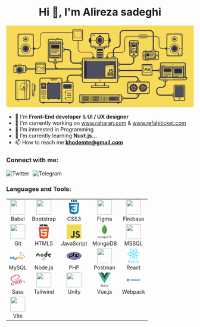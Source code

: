 <h1 align="center">Hi 👋, I'm Alireza sadeghi</h1>


![Gif](./javascript.gif)
- 🦾 I'm **Front-End developer** & **UI / UX designer**
- 🚩 I'm currently working on www.raharan.com & www.refahiticket.com
- 👀 I’m interested in Programming
- 🌱 I’m currently learning **Nuxt.js...**
- 📫 How to reach me **khodemte@gmail.com**

<h3 align="left">Connect with me:</h3>
<p align="left">


<span style="display: inline-flex; align-items: center; gap: 10px;">
  <a href="https://twitter.com/_alirezainfo" target="_blank" rel="noopener noreferrer" style="text-decoration: none !important;">
    <img src="https://raw.githubusercontent.com/rahuldkjain/github-profile-readme-generator/master/src/images/icons/Social/twitter.svg" alt="Twitter" height="30" width="40" style="vertical-align: middle;" />
  </a>
  <a href="https://t.me/alirezabio" target="_blank" rel="noopener noreferrer" style="text-decoration: none !important;">
    <img src="https://upload.wikimedia.org/wikipedia/commons/8/82/Telegram_logo.svg" alt="Telegram" height="30" width="30" style="vertical-align: middle;" />
  </a>
</span>

<h3 align="left">Languages and Tools:</h3>

<table width="100vw">
  <tr>
    <td align="center">
      <a href="https://babeljs.io/" target="_blank" style="text-decoration:none;">
        <img src="https://cdn.jsdelivr.net/gh/devicons/devicon/icons/babel/babel-original.svg" width="40" height="40"/><br>Babel
      </a>
    </td>
    <td align="center">
      <a href="https://getbootstrap.com/" target="_blank" style="text-decoration:none;">
        <img src="https://cdn.jsdelivr.net/gh/devicons/devicon/icons/bootstrap/bootstrap-original.svg" width="40" height="40"/><br>Bootstrap
      </a>
    </td>
    <td align="center">
      <a href="https://www.w3schools.com/css/" target="_blank" style="text-decoration:none;">
        <img src="https://raw.githubusercontent.com/devicons/devicon/master/icons/css3/css3-original-wordmark.svg" width="40" height="40"/><br>CSS3
      </a>
    </td>
    <td align="center">
      <a href="https://www.figma.com/" target="_blank" style="text-decoration:none;">
        <img src="https://www.vectorlogo.zone/logos/figma/figma-icon.svg" width="40" height="40"/><br>Figma
      </a>
    </td>
    <td align="center">
      <a href="https://firebase.google.com/" target="_blank" style="text-decoration:none;">
        <img src="https://www.vectorlogo.zone/logos/firebase/firebase-icon.svg" width="40" height="40"/><br>Firebase
      </a>
    </td>
  </tr>
  <tr>
    <td align="center">
      <a href="https://git-scm.com/" target="_blank" style="text-decoration:none;">
        <img src="https://www.vectorlogo.zone/logos/git-scm/git-scm-icon.svg" width="40" height="40"/><br>Git
      </a>
    </td>
    <td align="center">
      <a href="https://www.w3.org/html/" target="_blank" style="text-decoration:none;">
        <img src="https://raw.githubusercontent.com/devicons/devicon/master/icons/html5/html5-original-wordmark.svg" width="40" height="40"/><br>HTML5
      </a>
    </td>
    <td align="center">
      <a href="https://developer.mozilla.org/en-US/docs/Web/JavaScript" target="_blank" style="text-decoration:none;">
        <img src="https://raw.githubusercontent.com/devicons/devicon/master/icons/javascript/javascript-original.svg" width="40" height="40"/><br>JavaScript
      </a>
    </td>
    <td align="center">
      <a href="https://www.mongodb.com/" target="_blank" style="text-decoration:none;">
        <img src="https://raw.githubusercontent.com/devicons/devicon/master/icons/mongodb/mongodb-original-wordmark.svg" width="40" height="40"/><br>MongoDB
      </a>
    </td>
    <td align="center">
      <a href="https://www.microsoft.com/en-us/sql-server" target="_blank" style="text-decoration:none;">
        <img src="https://www.svgrepo.com/show/303229/microsoft-sql-server-logo.svg" width="40" height="40"/><br>MSSQL
      </a>
    </td>
  </tr>
  <tr>
    <td align="center">
      <a href="https://www.mysql.com/" target="_blank" style="text-decoration:none;">
        <img src="https://raw.githubusercontent.com/devicons/devicon/master/icons/mysql/mysql-original-wordmark.svg" width="40" height="40"/><br>MySQL
      </a>
    </td>
    <td align="center">
      <a href="https://nodejs.org" target="_blank" style="text-decoration:none;">
        <img src="https://raw.githubusercontent.com/devicons/devicon/master/icons/nodejs/nodejs-original-wordmark.svg" width="40" height="40"/><br>Node.js
      </a>
    </td>
    <td align="center">
      <a href="https://www.php.net" target="_blank" style="text-decoration:none;">
        <img src="https://raw.githubusercontent.com/devicons/devicon/master/icons/php/php-original.svg" width="40" height="40"/><br>PHP
      </a>
    </td>
    <td align="center">
      <a href="https://postman.com" target="_blank" style="text-decoration:none;">
        <img src="https://www.vectorlogo.zone/logos/getpostman/getpostman-icon.svg" width="40" height="40"/><br>Postman
      </a>
    </td>
    <td align="center">
      <a href="https://reactjs.org/" target="_blank" style="text-decoration:none;">
        <img src="https://raw.githubusercontent.com/devicons/devicon/master/icons/react/react-original-wordmark.svg" width="40" height="40"/><br>React
      </a>
    </td>
  </tr>
  <tr>
    <td align="center">
      <a href="https://sass-lang.com" target="_blank" style="text-decoration:none;">
        <img src="https://raw.githubusercontent.com/devicons/devicon/master/icons/sass/sass-original.svg" width="40" height="40"/><br>Sass
      </a>
    </td>
    <td align="center">
      <a href="https://tailwindcss.com/" target="_blank" style="text-decoration:none;">
        <img src="https://www.vectorlogo.zone/logos/tailwindcss/tailwindcss-icon.svg" width="40" height="40"/><br>Tailwind
      </a>
    </td>
    <td align="center">
      <a href="https://unity.com/" target="_blank" style="text-decoration:none;">
        <img src="https://www.vectorlogo.zone/logos/unity3d/unity3d-icon.svg" width="40" height="40"/><br>Unity
      </a>
    </td>
    <td align="center">
      <a href="https://vuejs.org/" target="_blank" style="text-decoration:none;">
        <img src="https://raw.githubusercontent.com/devicons/devicon/master/icons/vuejs/vuejs-original-wordmark.svg" width="40" height="40"/><br>Vue.js
      </a>
    </td>
    <td align="center">
      <a href="https://webpack.js.org" target="_blank" style="text-decoration:none;">
        <img src="https://raw.githubusercontent.com/devicons/devicon/d00d0969292a6569d45b06d3f350f463a0107b0d/icons/webpack/webpack-original-wordmark.svg" width="40" height="40"/><br>Webpack
      </a>
    </td>
  </tr>
  <tr>
    <td align="center">
      <a href="https://vitejs.dev/" target="_blank" style="text-decoration:none;">
        <img src="https://vitejs.dev/logo.svg" width="40" height="40"/><br>Vite
      </a>
    </td>
    <td></td>
    <td></td>
    <td></td>
    <td></td>
  </tr>
</table>





